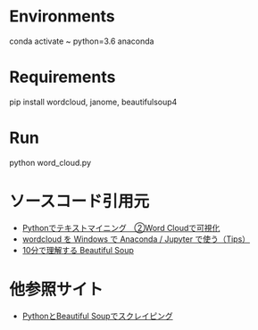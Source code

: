 # Environments
conda activate ~ python=3.6 anaconda

# Requirements
pip install wordcloud, janome, beautifulsoup4

# Run
python word_cloud.py

# ソースコード引用元
* [Pythonでテキストマイニング　②Word Cloudで可視化](https://qiita.com/furipon308/items/be97abf25cf4caa0574e)
* [wordcloud を Windows で Anaconda / Jupyter で使う（Tips）](https://qiita.com/567000/items/5f4ea1e8268109ffc3b7)
* [10分で理解する Beautiful Soup](https://qiita.com/Chanmoro/items/db51658b073acddea4ac)

# 他参照サイト
* [PythonとBeautiful Soupでスクレイピング](https://qiita.com/itkr/items/513318a9b5b92bd56185)

